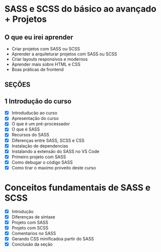 # SASS e SCSS do básico ao avançado + Projetos

## O que eu irei aprender

- Criar projetos com SASS ou SCSS
- Aprender a arquiteturar projetos com SASS ou SCSS
- Criar layouts responsivos e modernos
- Aprender mais sobre HTML e CSS
- Boas práticas de frontend

## SEÇÕES

## 1 Introdução do curso

- [x] Introduducão ao curso
- [x] Apresentação do curso
- [x] O que é um pré-processador
- [x] O que é SASS
- [x] Recursos do SASS
- [x] Diferenças entre SASS, SCSS e CSS
- [x] Instalação de dependencias
- [x] Instalando a extensão do SASS no VS Code
- [x] Primeiro projeto com SASS
- [x] Como debugar o código SASS
- [x] Como tirar o maximo proveito deste curso

# Conceitos fundamentais de SASS e SCSS

- [x] Introdução
- [x] Diferenças de sintaxe
- [x] Projeto com SASS
- [x] Projeto com SCSS
- [x] Comentarios no SASS
- [x] Gerando CSS minificadoa partir do SASS
- [x] Conclusão da seção
